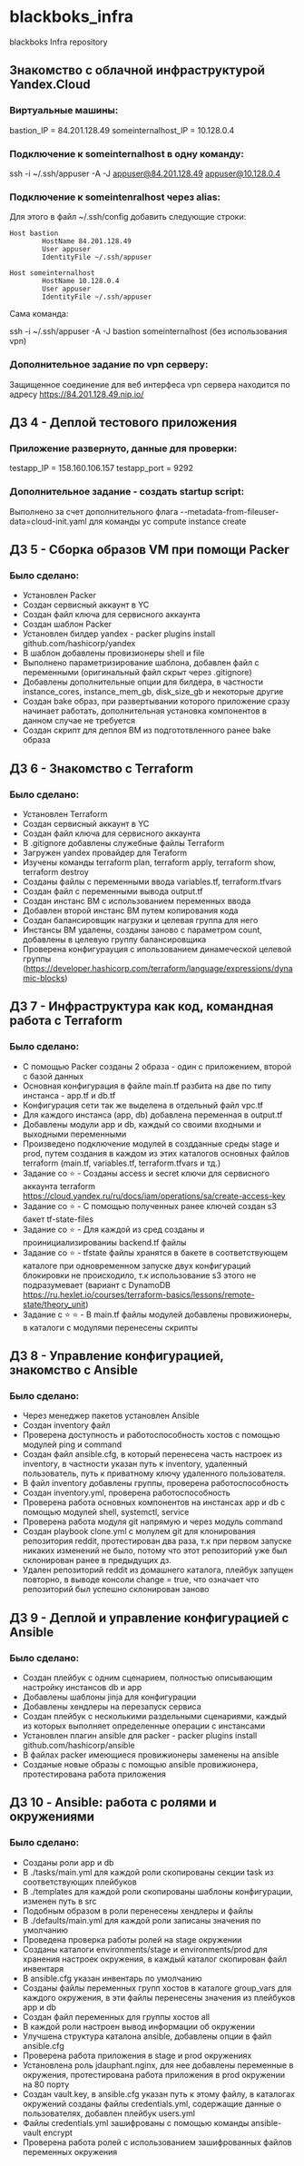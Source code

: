 # blackboks_infra
blackboks Infra repository

## Знакомство с облачной инфраструктурой Yandex.Cloud

### Виртуальные машины:
bastion_IP = 84.201.128.49
someinternalhost_IP = 10.128.0.4


### Подключение к someinternalhost в одну команду:
ssh -i ~/.ssh/appuser -A -J appuser@84.201.128.49 appuser@10.128.0.4


### Подключение к someintenralhost через alias:
Для этого в файл ~/.ssh/config добавить следующие строки:

```
Host bastion
        HostName 84.201.128.49
        User appuser
        IdentityFile ~/.ssh/appuser

Host someinternalhost
        HostName 10.128.0.4
        User appuser
        IdentityFile ~/.ssh/appuser
```

Сама команда:

ssh -i ~/.ssh/appuser -A -J bastion someinternalhost (без использования vpn)


### Дополнительное задание по vpn серверу:

Защищенное соединение для веб интерфеса vpn сервера находится по адресу https://84.201.128.49.nip.io/



## ДЗ 4 - Деплой тестового приложения


### Приложение развернуто, данные для проверки:


testapp_IP = 158.160.106.157
testapp_port = 9292


### Дополнительное задание - создать startup script:

Выполнено за счет дополнительного флага --metadata-from-fileuser-data=cloud-init.yaml для команды yc compute instance create


## ДЗ 5 - Сборка образов VM  при помощи Packer


### Было сделано:

* Установлен Packer
* Создан сервисный аккаунт в YC
* Создан файл ключа для сервисного аккаунта
* Создан шаблон Packer
* Установлен билдер yandex - packer plugins install github.com/hashicorp/yandex
* В шаблон добавлены провизионеры shell и file
* Выполнено параметризирование шаблона, добавлен файл с переменными (оригинальный файл скрыт через .gitignore)
* Добавлены дополнительные опции для билдера, в частности instance_cores, instance_mem_gb, disk_size_gb и некоторые другие
* Создан bake образ, при развертывании которого приложение сразу начинает работать, дополнительная установка компонентов в данном случае не требуется
* Создан скрипт для деплоя ВМ из подгототвленного ранее bake  образа


## ДЗ 6 - Знакомство с Terraform


### Было сделано:

* Установлен Terraform
* Создан сервисный аккаунт в YC
* Создан файл ключа для сервисного аккаунта
* В .gitignore добавлены служебные файлы Terraform
* Загружен yandex провайдер для Teraform
* Изучены команды terraform plan, terraform apply, terraform show, terraform destroy
* Созданы файлы с переменными ввода variables.tf, terraform.tfvars
* Создан файл с переменными вывода output.tf
* Создан инстанс ВМ с использованием переменных ввода
* Добавлен второй инстанс ВМ путем копирования кода
* Создан балансировщик нагрузки и целевая группа для него
* Инстансы ВМ удалены, созданы заново с параметром count, добавлены в целевую группу балансировщика
* Проверена конфигурауция с ипользованием динамеческой целевой группы (https://developer.hashicorp.com/terraform/language/expressions/dynamic-blocks)


## ДЗ 7 - Инфраструктура как код, командная работа с Terraform


### Было сделано:
* C помощью Packer созданы 2 образа - один с приложением, второй с базой данных
* Основная конфигурация в файле main.tf разбита на две по типу инстанса - app.tf и db.tf
* Конфигурация сети так же выделена в отдельный файл vpc.tf
* Для каждого инстанса (app, db) добавлена переменная в output.tf
* Добавлены модули app и db, каждый со своими входными и выходными переменными
* Произведено подключение модулей в создданные среды stage и prod, путем создания в каждом из этих каталогов основных файлов terraform (main.tf, variables.tf, terraform.tfvars и тд.)
* Задание со :star: - Созданы access и secret ключи для сервисного аккаунта terraform https://cloud.yandex.ru/ru/docs/iam/operations/sa/create-access-key
* Задание со :star: - С помощью полученных ранее ключей создан s3 бакет tf-state-files
* Задание со :star: - Для каждой из сред созданы и проинициализированиы backend.tf файлы
* Задание со :star: - tfstate файлы хранятся в бакете в соответствующем каталоге при одновременном запуске двух конфигураций блокировки не происходило, т.к использование s3 этого не подразумевает (вариант с DynamoDB https://ru.hexlet.io/courses/terraform-basics/lessons/remote-state/theory_unit)
* Задание с :star: :star: - В main.tf файлы модулей добавлены провижионеры, в каталоги с модулями перенесены скрипты



## ДЗ 8 - Управление конфигурацией, знакомство с Ansible


### Было сделано:
* Через менеджер пакетов установлен Ansible
* Создан inventory файл
* Проверена доступность и работоспособность хостов с помощью модулей ping и command
* Создан файл ansible.cfg, в который перенесена часть настроек из inventory, в частности указан путь к inventory, удаленный пользователь, путь к приватному ключу удаленного пользователя.
* В файл inventory добавлены группы, проверена работоспособность
* Создан inventory.yml, проверена работоспособность
* Проверена работа основных компонентов на инстансах app и db c помощью модулей shell, systemctl, service
* Проверена работа модуля git напрямую и через модуль command
* Создан playbook clone.yml с молулем  git для клонирования репозитория reddit, протестирован два раза, т.к при первом запуске никаких изменений не было, потому что этот репозиторий уже был склонирован ранее в предыдущих дз.
* Удален репозиторий reddit из домашнего каталога, плейбук запущен повторно, в выводе консоли  change = true, что означает что репозиторий был успешно склонирован заново


## ДЗ 9 - Деплой и управление конфигурацией с Ansible

### Было сделано:
* Создан плейбук с одним сценарием, полностью описывающим настройку инстансов db и app
* Добавлены шаблоны jinja для конфигурации
* Добавлены хендлеры на перезапуск сервиса
* Создан плейбук с несколькими раздельными сценариями, каждый из которых выполняет определенные операции с инстансами
* Установлен плагин ansible для packer - packer plugins install github.com/hashicorp/ansible
* В файлах packer имеющиеся провижионеры заменены на ansible
* Созданые новые образы с помощью ansible провижионера, протестирована работа приложения


## ДЗ 10 - Ansible: работа с ролями и окружениями

### Было сделано:
* Coзданы роли app и db
* В ./tasks/main.yml для каждой роли скопированы секции task из соответствующих плейбуков
* В ./templates для каждой роли скопированы шаблоны конфигурации, изменен путь в src
* Подобным образом в роли перенесены хендлеры и файлы
* В ./defaults/main.yml для каждой роли записаны значения по умолчанию
* Проведена проверка работы ролей на stage окружении
* Созданы каталоги environments/stage и environments/prod для хранения настроек окружения, в каждый каталог скопирован файл инвентаря
* В ansible.cfg указан инвентарь по умолчанию
* Созданы файлы переменных групп хостов в каталоге group_vars для каждого окружения, в эти файлы перенесены значения из плейбуков app и db
* Создан файл переменных для группы хостов all
* В каждой роли настроен вывод информации об окружении
* Улучшена структура каталона ansible, добавлены опции в файл ansible.cfg
* Проверена работа приложения в stage и prod окружениях
* Установлена роль jdauphant.nginx, для нее добавлены переменные в окружения, протестирована работа приложения в prod окружении на 80 порту
* Создан vault.key, в ansible.cfg указан путь к этому файлу, в каталогах окружений созданы файлы credentials.yml, содержащие данные о пользователях, добавлен плейбук users.yml
* Файлы credentials.yml зашифрованы с помощью команды ansible-vault encrypt
* Проверена работа ролей с использованием зашифрованных файлов переменных окружения
